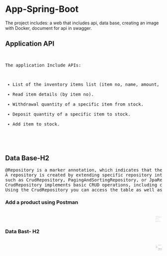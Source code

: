 # App-Spring-Boot

The project includes: a web that includes api, data base, creating an image with Docker,  document for api in swagger.

<h2>Application API</h2>
</br>
<pre>
The application Include APIs:

<ul>
<li>List of the inventory items list (item no, name, amount, inventory code).</li>
<li>Read item details (by item no).</li>
<li>Withdrawal quantity of a specific item from stock.</li>
<li>Deposit quantity of a specific item to stock.</li>
<li>Add item to stock.</li>
<ul>
</pre>

<h2>Data Base-H2</h2>
<pre>
@Repository is a marker annotation, which indicates that the underlying interface is a repository. 
A repository is created by extending specific repository interfaces, 
such as CrudRepository, PagingAndSortingRepository, or JpaRepository.
CrudRepository implements basic CRUD operations, including count, delete, deleteById, save, saveAll, findById, and findAll.
Using the CrudRepository you can access the table as well as update the data.
</pre>

<h3>Add a product using Postman</h3>
</br>
<img src="/Images/AddItem.PNG" alt="AddItem" style="float:right;width:20px;height:20px;">
</br>
<h3>Data Bast- H2</h3>
</br>
<img src="/Images/DB-AddItem.PNG" alt="DB-AddItem" style="float:right;width:20px;height:20px;">
</br>
